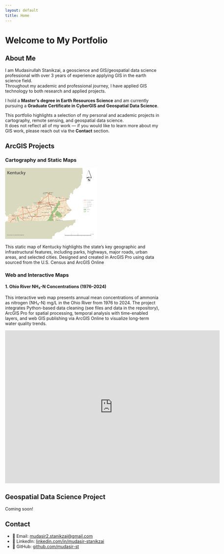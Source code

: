 ```yaml
---
layout: default
title: Home
---
```



# Welcome to My Portfolio 

## About Me

I am Mudasirullah Stanikzai, a geoscience and GIS/geospatial data science professional with over 3 years of experience applying GIS in the earth science field.  
Throughout my academic and professional journey, I have applied GIS technology to both research and applied projects.  

I hold a **Master’s degree in Earth Resources Science** and am currently pursuing a **Graduate Certificate in CyberGIS and Geospatial Data Science**.  

This portfolio highlights a selection of my personal and academic projects in cartography, remote sensing, and geospatial data science.  
It does not reflect all of my work — if you would like to learn more about my GIS work, please reach out via the **Contact** section.  

## ArcGIS Projects

### Cartography and Static Maps
<a href="assets/img/Kentucky_Static_Map.jpg" target="_blank">
  <img src="assets/img/Kentucky_Static_Map.jpg" alt="Kentucky Static Map" width="300">
</a>

This static map of Kentucky highlights the state’s key geographic and infrastructural features, including parks, highways, major roads, urban areas, and selected cities. Designed and created in ArcGIS Pro using data sourced from the U.S. Census and ArcGIS Online

### Web and Interactive Maps
####  1. Ohio River NH₃-N Concentrations (1976–2024)
 
This interactive web map presents annual mean concentrations of ammonia as nitrogen (NH₃-N) mg/L in the Ohio River from 1976 to 2024. The project integrates Python-based data cleaning (see files and data in the repository), ArcGIS Pro for spatial processing, temporal analysis with time-enabled layers, and web GIS publishing via ArcGIS Online to visualize long-term water quality trends.
<iframe 
  src="https://univofillinois.maps.arcgis.com/apps/mapviewer/index.html?webmap=2fff2b5c34ba475aac118e481e43f316" 
  width="700" 
  height="500" 
  frameborder="0" 
  style="border:0;" 
  allowfullscreen>
</iframe>






## Geospatial Data Science Project

Coming soon!



## Contact
- 📩 Email: [mudasir2.stanikzai@gmail.com](mailto:mudasir2.stanikzai@gmail.com)  
- 🔗 LinkedIn: [linkedin.com/in/mudasir-stanikzai](https://linkedin.com/in/mudasir-stanikzai)  
- 🐙 GitHub: [github.com/mudasir-st](https://github.com/mudasir-st/portfolio) 

